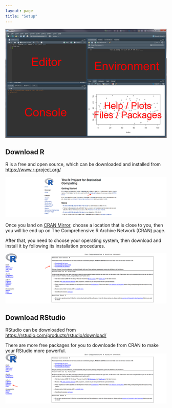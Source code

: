 ```yaml
---
layout: page
title: "Setup"
---
```


![Screenshot of main code listing](/fig/howto-use-R-for-dataanalysis-4.png)

## Download R
R is a free and open source, which can be downloaded and installed from https://www.r-project.org/

![Screenshot of main code listing](/fig/howto-use-R-for-dataanalysis-1.png)


Once you land on [CRAN Mirror](https://mirror.rcg.sfu.ca/mirror/CRAN/), choose a location that is close to you, then you will be end up on The Comprehensive R Archive Network (CRAN) page. 

After that, you need to choose your operating system, then download and install it by following its installation procedures.

![Screenshot of main code listing](/fig/howto-use-R-for-dataanalysis-2.png)


## Download RStudio

RStudio can be downloaded from https://rstudio.com/products/rstudio/download/

There are more free packages for you to downloade from CRAN to make your RStudio more powerful.
![Screenshot of main code listing](/fig/howto-use-R-for-dataanalysis-3.png)
